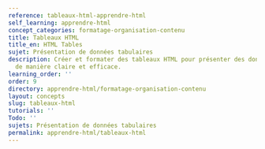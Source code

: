 ```yaml
---
reference: tableaux-html-apprendre-html
self_learning: apprendre-html
concept_categories: formatage-organisation-contenu
title: Tableaux HTML
title_en: HTML Tables
sujet: Présentation de données tabulaires
description: Créer et formater des tableaux HTML pour présenter des données tabulaires
  de manière claire et efficace.
learning_order: ''
order: 9
directory: apprendre-html/formatage-organisation-contenu
layout: concepts
slug: tableaux-html
tutorials: ''
Todo: ''
sujets: Présentation de données tabulaires
permalink: apprendre-html/tableaux-html
---
```

